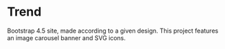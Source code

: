 # Trend
Bootstrap 4.5 site, made according to a given design. This project features an image carousel banner and SVG icons.